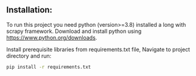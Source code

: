 ## Installation:
To run this project you need python (version>=3.8) installed a long with scrapy framework.
Download and install python using https://www.python.org/downloads.

Install prerequisite libraries from requirements.txt file,
  Navigate to project directory and run:
```bash
pip install -r requirements.txt
```